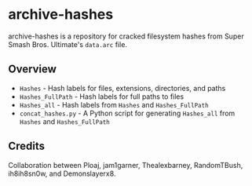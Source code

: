 # archive-hashes

archive-hashes is a repository for cracked filesystem hashes from Super Smash Bros. Ultimate's `data.arc` file.

## Overview

- `Hashes` - Hash labels for files, extensions, directories, and paths
- `Hashes_FullPath` - Hash labels for full paths to files
- `Hashes_all` - Hash labels from `Hashes` and `Hashes_FullPath`
- `concat_hashes.py` - A Python script for generating `Hashes_all` from `Hashes` and `Hashes_FullPath`

## Credits

Collaboration between Ploaj, jam1garner, Thealexbarney, RandomTBush, ih8ih8sn0w, and Demonslayerx8.
